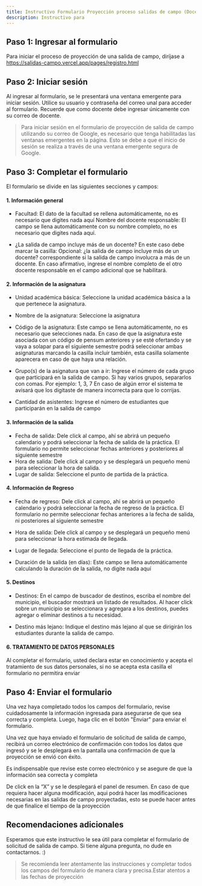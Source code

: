 ```yaml
---
title: Instructivo Formulario Proyección proceso salidas de campo (Docente)
description: Instructivo para
---
```


## Paso 1: Ingresar al formulario

Para iniciar el proceso de proyección de una salida de campo, diríjase a https://salidas-campo.vercel.app/pages/registro.html

## Paso 2: Iniciar sesión

Al ingresar al formulario, se le presentará una ventana emergente para iniciar sesión. Utilice su usuario y contraseña del correo unal para acceder al formulario. Recuerde que como docente debe ingresar únicamente con su correo de docente.

> Para iniciar sesión en el formulario de proyección de salida de campo utilizando su correo de Google, es necesario que tenga habilitadas las ventanas emergentes en la página. Esto se debe a que el inicio de sesión se realiza a través de una ventana emergente segura de Google.

## Paso 3: Completar el formulario

El formulario se divide en las siguientes secciones y campos:

#### 1. Información general

- Facultad: El dato de la facultad se rellena automáticamente, no es necesario que digites nada aquí
Nombre del docente responsable: El campo se llena automáticamente con su nombre completo, no es necesario que digites nada aquí.

- ¿La salida de campo incluye más de un docente? En este caso debe marcar la casilla: Opcional: ¿la salida de campo incluye más de un docente? correspondiente si la salida de campo involucra a más de un docente. En caso afirmativo, ingrese el nombre completo de el otro docente responsable en el campo adicional que se habilitará.

#### 2. Información de la asignatura

- Unidad académica básica: Seleccione la unidad académica básica a la que pertenece la asignatura.
- Nombre de la asignatura: Seleccione la asignatura
- Código de la asignatura: Este campo se llena automáticamente, no es necesario que selecciones nada. En caso de que la asignatura este asociada con un código de pensum anteriores y se esté ofertando y se vaya a solapar para el siguiente semestre podrá seleccionar ambas asignaturas marcando la casilla incluir también, esta casilla solamente aparecera en caso de que haya una relación.

- Grupo(s) de la asignatura que van a ir: Ingrese el número de cada grupo que participará en la salida de campo. Si hay varios grupos, separarlos con comas. Por ejemplo: 1, 3, 7 En caso de algún error el sistema te avisará que los digitaste de manera incorrecta para que lo corrijas.

- Cantidad de asistentes: Ingrese el número de estudiantes que participarán en la salida de campo

#### 3. Información de la salida

- Fecha de salida: Dele click al campo, ahí se abrirá un pequeño calendario y podrá seleccionar  la fecha de salida de la práctica. El formulario no permite seleccionar fechas anteriores y posteriores al siguiente semestre
- Hora de salida: Dele click al campo y se desplegará un pequeño menú para seleccionar la hora de salida.
- Lugar de salida: Seleccione el punto de partida de la práctica.

#### 4. Información de Regreso

- Fecha de regreso: Dele click al campo, ahí se abrirá un pequeño calendario y podrá seleccionar  la fecha de regreso de la práctica. El formulario no permite seleccionar fechas anteriores a la fecha de salida, ni posteriores al siguiente semestre
- Hora de salida:  Dele click al campo y se desplegará un pequeño menú para seleccionar la hora estimada de llegada.
- Lugar de llegada: Seleccione el punto de llegada de la práctica.

- Duración de la salida (en días): Este campo se llena automáticamente calculando la duración de la salida, no digite nada aquí

#### 5. Destinos

- Destinos: En el campo de buscador de destinos, escriba el nombre del municipio, el buscador mostrará un listado de resultados. Al hacer click sobre un municipio se seleccionara y agregara a los destinos, puedes agregar o eliminar destinos a tu necesidad.

- Destino más lejano: Indique el destino más lejano al que se dirigirán los estudiantes durante la salida de campo.

#### 6. TRATAMIENTO DE DATOS PERSONALES

Al completar el formulario, usted declara estar en conocimiento y acepta el tratamiento de sus datos personales, si no se acepta esta casilla el formulario no permitira enviar

## Paso 4: Enviar el formulario

Una vez haya completado todos los campos del formulario, revise cuidadosamente la información ingresada para asegurarse de que sea correcta y completa. Luego, haga clic en el botón "Enviar" para enviar el formulario.

Una vez que haya enviado el formulario de solicitud de salida de campo, recibirá un correo electrónico de confirmación  con todos los datos que ingresó y se le desplegará en la pantalla una confirmación de que la proyección se envió con éxito.

Es indispensable que revise este correo electrónico y se asegure de que la información sea correcta y completa

De click en la “X” y se le desplegará el panel de resumen. En caso de que requiera hacer alguna modificación, aqui podrá hacer las modificaciones necesarias en las salidas de campo proyectadas, esto se puede hacer antes de que finalice el tiempo de la proyección 

## Recomendaciones adicionales

Esperamos que este instructivo le sea útil para completar el formulario de solicitud de salida de campo. Si tiene alguna pregunta, no dude en contactarnos. :)

> Se recomienda leer atentamente las instrucciones y completar todos los campos del formulario de manera clara y precisa.Estar atentos a las fechas de proyección



